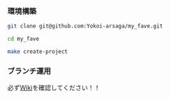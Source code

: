 ### 環境構築

``` bash
git clone git@github.com:Yokoi-arsaga/my_fave.git

cd my_fave

make create-project
```

### ブランチ運用
必ず[Wiki](https://github.com/Yokoi-arsaga/my_fave/wiki)を確認してください！！
